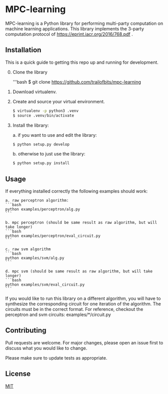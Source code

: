 # MPC-learning
MPC-learning is a Python library for performing multi-party computation on machine learning applications. This library implements the 3-party computation protocol of https://eprint.iacr.org/2016/768.pdf .

## Installation
This is a quick guide to getting this repo up and running for development.

0. Clone the library

    '''bash
    $ git clone https://github.com/trailofbits/mpc-learning

1. Download virtualenv.

2. Create and source your virtual environment.

    ```bash
    $ virtualenv -p python3 .venv
    $ source .venv/bin/activate
    ```

3. Install the library:

    a. if you want to use and edit the library:
    ```bash
    $ python setup.py develop
    ```

    b. otherwise to just use the library:
    ```bash
    $ python setup.py install
    ```

## Usage

If everything installed correctly the following examples should work:

    a. raw perceptron algorithm:
    ```bash
    python examples/perceptron/alg.py
    ```

    b. mpc perceptron (should be same result as raw algorithm, but will take longer)
    ```bash
    python examples/perceptron/eval_circuit.py
    ```

    c. raw svm algorithm
    ```bash
    python examples/svm/alg.py
    ```

    d. mpc svm (should be same result as raw algorithm, but will take longer)
    ```bash
    python examples/svm/eval_circuit.py
    ```

If you would like to run this library on a different algorithm, you will have to synthesize the corresponding circuit for one iteration of the algorithm. The circuits must be in the correct format. For reference, checkout the perceptron and svm circuits: examples/*/circuit.py

## Contributing
Pull requests are welcome. For major changes, please open an issue first to discuss what you would like to change.

Please make sure to update tests as appropriate.

## License
[MIT](https://choosealicense.com/licenses/mit/)